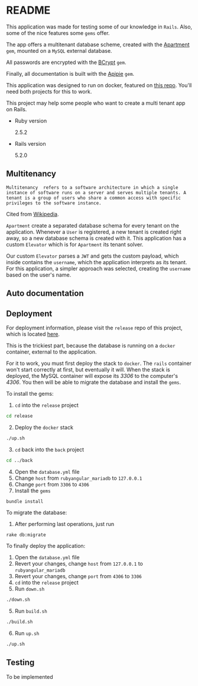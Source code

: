 # README

This application was made for testing some of our knowledge in `Rails`. Also, some of the nice features some `gems` offer.

The app offers a multitenant database scheme, created with the [Apartment](https://github.com/influitive/apartment) `gem`, mounted on a `MySQL` external database.

All passwords are encrypted with the [BCrypt](https://github.com/codahale/bcrypt-ruby) `gem`.

Finally, all documentation is built with the [Apipie](https://github.com/Apipie/apipie-rails) `gem`.

This application was designed to run on docker, featured on [this repo](https://github.com/ferbueno/ruby-angular-release). You'll need both projects for this to work.

This project may help some people who want to create a multi tenant app on Rails.

* Ruby version

    2.5.2

* Rails version

    5.2.0


## Multitenancy

```
Multitenancy  refers to a software architecture in which a single instance of software runs on a server and serves multiple tenants. A tenant is a group of users who share a common access with specific privileges to the software instance.
```
Cited from [Wikipedia](https://en.wikipedia.org/wiki/Multitenancy).

`Apartment` create a separated database schema for every tenant on the application. Whenever a `User` is registered, a new tenant is created right away, so a new database schema is created with it. This application has a custom `Elevator` which is for `Apartment` its tenant solver. 

Our custom `Elevator` parses a `JWT` and gets the custom payload, which inside contains the `username`, which the application interprets as its tenant. For this application, a simpler approach was selected, creating the `username` based on the user's name.

## Auto documentation

## Deployment

For deployment information, please visit the `release` repo of this project, which is located [here](https://github.com/ferbueno/ruby-angular-back).

This is the trickiest part, because the database is running on a `docker` container, external to the application.

For it to work, you must first deploy the stack to `docker`. The `rails` container won't start correctly at first, but eventually it will. When the stack is deployed, the MySQL container will expose its *3306*  to the computer's *4306*. You then will be able to migrate the database and install the `gems`.

To install the gems:

1. `cd` into the `release` project
```bash
cd release
```
2. Deploy the `docker` stack
```bash
./up.sh
```
3. `cd` back into the `back` project
```bash
cd ../back
```
4. Open the `database.yml` file
5. Change `host` from `rubyangular_mariadb` to `127.0.0.1`
6. Change `port` from `3306` to `4306`
7. Install the `gems`
```bash
bundle install 
```

To migrate the database:

1. After performing last operations, just run
```
rake db:migrate
```

To finally deploy the application:

1. Open the `database.yml` file
2. Revert your changes, change `host` from `127.0.0.1` to `rubyangular_mariadb`
3. Revert your changes, change `port` from `4306` to `3306`
4. `cd` into the `release` project
5. Run `down.sh`
```bash
./down.sh
```
5. Run `build.sh`
```bash
./build.sh
```
6. Run `up.sh` 
```bash
./up.sh
```

## Testing

To be implemented
